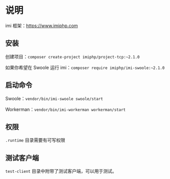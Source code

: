 # 说明

imi 框架：https://www.imiphp.com

## 安装

创建项目：`composer create-project imiphp/project-tcp:~2.1.0`

如果你希望在 Swoole 运行 imi：`composer require imiphp/imi-swoole:~2.1.0`

## 启动命令

Swoole：`vendor/bin/imi-swoole swoole/start`

Workerman：`vendor/bin/imi-workerman workerman/start`

## 权限

`.runtime` 目录需要有可写权限

## 测试客户端

`test-client` 目录中附带了测试客户端，可以用于测试。
